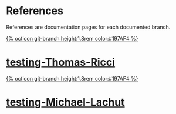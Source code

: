 # References
References are documentation pages for each documented branch.
<div class="list">
    <a class="btn item" href="./testing-thomas-ricci">
        <div class="item-img">
            {% octicon git-branch height:1.8rem color:#197AF4 %}
        </div>
        <h1>testing-Thomas-Ricci</h1>
    </a>
    <a class="btn item" href="./testing-michael-lachut">
            {% octicon git-branch height:1.8rem color:#197AF4 %}
        <h1>testing-Michael-Lachut</h1>
    </a>
</div>
